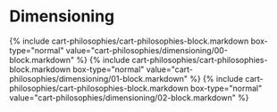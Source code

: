 <div data-role="collapsible" data-inset="false">
	<h1>Dimensioning</h1>

{% include cart-philosophies/cart-philosophies-block.markdown box-type="normal" value="cart-philosophies/dimensioning/00-block.markdown" %}
{% include cart-philosophies/cart-philosophies-block.markdown box-type="normal" value="cart-philosophies/dimensioning/01-block.markdown" %}
{% include cart-philosophies/cart-philosophies-block.markdown box-type="normal" value="cart-philosophies/dimensioning/02-block.markdown" %}

</div>